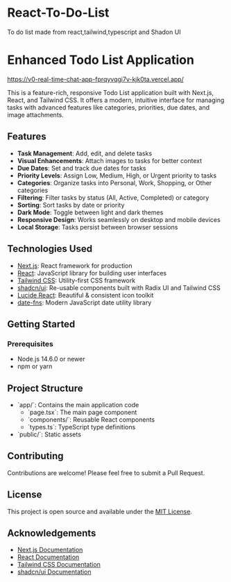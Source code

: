 # React-To-Do-List
To do list made from react,tailwind,typescript and Shadon UI
# Enhanced Todo List Application

https://v0-real-time-chat-app-fprqyvqgi7v-kjk0ta.vercel.app/

This is a feature-rich, responsive Todo List application built with Next.js, React, and Tailwind CSS. It offers a modern, intuitive interface for managing tasks with advanced features like categories, priorities, due dates, and image attachments.

## Features

- **Task Management**: Add, edit, and delete tasks
- **Visual Enhancements**: Attach images to tasks for better context
- **Due Dates**: Set and track due dates for tasks
- **Priority Levels**: Assign Low, Medium, High, or Urgent priority to tasks
- **Categories**: Organize tasks into Personal, Work, Shopping, or Other categories
- **Filtering**: Filter tasks by status (All, Active, Completed) or category
- **Sorting**: Sort tasks by date or priority
- **Dark Mode**: Toggle between light and dark themes
- **Responsive Design**: Works seamlessly on desktop and mobile devices
- **Local Storage**: Tasks persist between browser sessions

## Technologies Used

- [Next.js](https://nextjs.org/): React framework for production
- [React](https://reactjs.org/): JavaScript library for building user interfaces
- [Tailwind CSS](https://tailwindcss.com/): Utility-first CSS framework
- [shadcn/ui](https://ui.shadcn.com/): Re-usable components built with Radix UI and Tailwind CSS
- [Lucide React](https://lucide.dev/): Beautiful & consistent icon toolkit
- [date-fns](https://date-fns.org/): Modern JavaScript date utility library

## Getting Started

### Prerequisites

- Node.js 14.6.0 or newer
- npm or yarn


## Project Structure

- \`app/\`: Contains the main application code
  - \`page.tsx\`: The main page component
  - \`components/\`: Reusable React components
  - \`types.ts\`: TypeScript type definitions
- \`public/\`: Static assets

## Contributing

Contributions are welcome! Please feel free to submit a Pull Request.

## License

This project is open source and available under the [MIT License](LICENSE).

## Acknowledgements

- [Next.js Documentation](https://nextjs.org/docs)
- [React Documentation](https://reactjs.org/docs)
- [Tailwind CSS Documentation](https://tailwindcss.com/docs)
- [shadcn/ui Documentation](https://ui.shadcn.com/)

